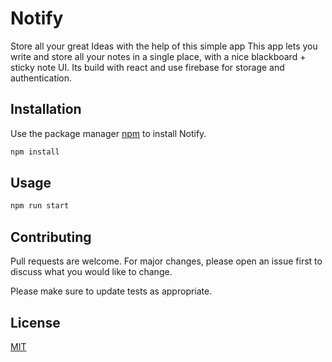 # Notify
Store all your great Ideas with the help of this simple app This app lets you write and store all your notes in a single place, with a nice blackboard + sticky note UI. Its build with react and use firebase for storage and authentication.


## Installation

Use the package manager [npm](https://www.npmjs.com/) to install Notify.

```bash
npm install 
```

## Usage

```bash
npm run start
```

## Contributing
Pull requests are welcome. For major changes, please open an issue first to discuss what you would like to change.

Please make sure to update tests as appropriate.

## License
[MIT](https://choosealicense.com/licenses/mit/)
